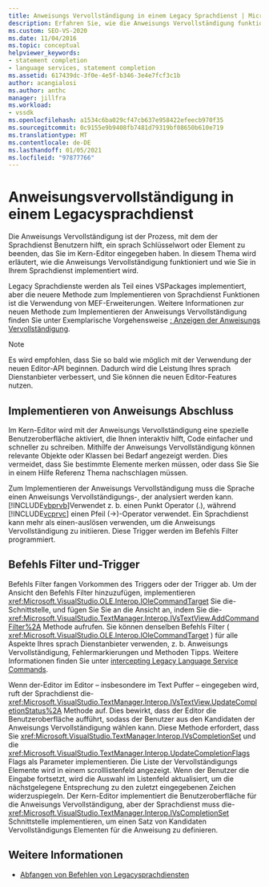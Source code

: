 ```yaml
---
title: Anweisungs Vervollständigung in einem Legacy Sprachdienst | Microsoft-Dokumentation
description: Erfahren Sie, wie die Anweisungs Vervollständigung funktioniert und wie Sie in einem VSPackage in Ihrem Legacy Sprachdienst implementiert wird.
ms.custom: SEO-VS-2020
ms.date: 11/04/2016
ms.topic: conceptual
helpviewer_keywords:
- statement completion
- language services, statement completion
ms.assetid: 617439dc-3f0e-4e5f-b346-3e4e7fcf3c1b
author: acangialosi
ms.author: anthc
manager: jillfra
ms.workload:
- vssdk
ms.openlocfilehash: a1534c6ba029cf47cb637e958422efeecb970f35
ms.sourcegitcommit: 0c9155e9b9408fb7481d79319bf08650b610e719
ms.translationtype: MT
ms.contentlocale: de-DE
ms.lasthandoff: 01/05/2021
ms.locfileid: "97877766"
---
```

# <a name="statement-completion-in-a-legacy-language-service"></a>Anweisungsvervollständigung in einem Legacysprachdienst
Die Anweisungs Vervollständigung ist der Prozess, mit dem der Sprachdienst Benutzern hilft, ein sprach Schlüsselwort oder Element zu beenden, das Sie im Kern-Editor eingegeben haben. In diesem Thema wird erläutert, wie die Anweisungs Vervollständigung funktioniert und wie Sie in Ihrem Sprachdienst implementiert wird.

 Legacy Sprachdienste werden als Teil eines VSPackages implementiert, aber die neuere Methode zum Implementieren von Sprachdienst Funktionen ist die Verwendung von MEF-Erweiterungen. Weitere Informationen zur neuen Methode zum Implementieren der Anweisungs Vervollständigung finden Sie unter Exemplarische Vorgehensweise [: Anzeigen der Anweisungs Vervollständigung](../../extensibility/walkthrough-displaying-statement-completion.md).

> [!NOTE]
> Es wird empfohlen, dass Sie so bald wie möglich mit der Verwendung der neuen Editor-API beginnen. Dadurch wird die Leistung Ihres sprach Dienstanbieter verbessert, und Sie können die neuen Editor-Features nutzen.

## <a name="implementing-statement-completion"></a>Implementieren von Anweisungs Abschluss
 Im Kern-Editor wird mit der Anweisungs Vervollständigung eine spezielle Benutzeroberfläche aktiviert, die Ihnen interaktiv hilft, Code einfacher und schneller zu schreiben. Mithilfe der Anweisungs Vervollständigung können relevante Objekte oder Klassen bei Bedarf angezeigt werden. Dies vermeidet, dass Sie bestimmte Elemente merken müssen, oder dass Sie Sie in einem Hilfe Referenz Thema nachschlagen müssen.

 Zum Implementieren der Anweisungs Vervollständigung muss die Sprache einen Anweisungs Vervollständigungs-, der analysiert werden kann. [!INCLUDE[vbprvb](../../code-quality/includes/vbprvb_md.md)]Verwendet z. b. einen Punkt Operator (.), während [!INCLUDE[vcprvc](../../code-quality/includes/vcprvc_md.md)] einen Pfeil (->)-Operator verwendet. Ein Sprachdienst kann mehr als einen-auslösen verwenden, um die Anweisungs Vervollständigung zu initiieren. Diese Trigger werden im Befehls Filter programmiert.

## <a name="command-filters-and-triggers"></a>Befehls Filter und-Trigger
 Befehls Filter fangen Vorkommen des Triggers oder der Trigger ab. Um der Ansicht den Befehls Filter hinzuzufügen, implementieren <xref:Microsoft.VisualStudio.OLE.Interop.IOleCommandTarget> Sie die-Schnittstelle, und fügen Sie Sie an die Ansicht an, indem Sie die- <xref:Microsoft.VisualStudio.TextManager.Interop.IVsTextView.AddCommandFilter%2A> Methode aufrufen. Sie können denselben Befehls Filter ( <xref:Microsoft.VisualStudio.OLE.Interop.IOleCommandTarget> ) für alle Aspekte Ihres sprach Dienstanbieter verwenden, z. b. Anweisungs Vervollständigung, Fehlermarkierungen und Methoden Tipps. Weitere Informationen finden Sie unter [intercepting Legacy Language Service Commands](../../extensibility/internals/intercepting-legacy-language-service-commands.md).

 Wenn der-Editor im Editor – insbesondere im Text Puffer – eingegeben wird, ruft der Sprachdienst die- <xref:Microsoft.VisualStudio.TextManager.Interop.IVsTextView.UpdateCompletionStatus%2A> Methode auf. Dies bewirkt, dass der Editor die Benutzeroberfläche aufführt, sodass der Benutzer aus den Kandidaten der Anweisungs Vervollständigung wählen kann. Diese Methode erfordert, dass Sie <xref:Microsoft.VisualStudio.TextManager.Interop.IVsCompletionSet> und die <xref:Microsoft.VisualStudio.TextManager.Interop.UpdateCompletionFlags> Flags als Parameter implementieren. Die Liste der Vervollständigungs Elemente wird in einem scrolllistenfeld angezeigt. Wenn der Benutzer die Eingabe fortsetzt, wird die Auswahl im Listenfeld aktualisiert, um die nächstgelegene Entsprechung zu den zuletzt eingegebenen Zeichen widerzuspiegeln. Der Kern-Editor implementiert die Benutzeroberfläche für die Anweisungs Vervollständigung, aber der Sprachdienst muss die- <xref:Microsoft.VisualStudio.TextManager.Interop.IVsCompletionSet> Schnittstelle implementieren, um einen Satz von Kandidaten Vervollständigungs Elementen für die Anweisung zu definieren.

## <a name="see-also"></a>Weitere Informationen
- [Abfangen von Befehlen von Legacysprachdiensten](../../extensibility/internals/intercepting-legacy-language-service-commands.md)
